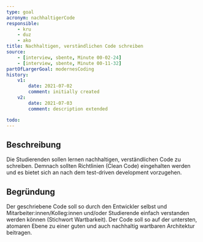 ```yaml
---
type: goal
acronym: nachhaltigerCode
responsible: 
    - kru
    - duz
    - ako
title: Nachhaltigen, verständlichen Code schreiben 
source:
    - [interview, sbente, Minute 00-02-24]
    - [interview, sbente, Minute 00-11-32]
partOfLargerGoal: modernesCoding
history:
    v1:
        date: 2021-07-02
        comment: initially created
    v2:
        date: 2021-07-03
        comment: description extended

todo: 
---
```


## Beschreibung

Die Studierenden sollen lernen nachhaltigen, verständlichen Code zu schreiben. Demnach sollten Richtlinien (Clean Code) eingehalten werden und es bietet sich an nach dem test-driven development vorzugehen.

## Begründung

Der geschriebene Code soll so durch den Entwickler selbst und Mitarbeiter:innen/Kolleg:innen und/oder Studierende einfach verstanden werden können (Stichwort Wartbarkeit). Der Code soll so auf der untersten, atomaren Ebene zu einer guten und auch nachhaltig wartbaren Architektur beitragen.
